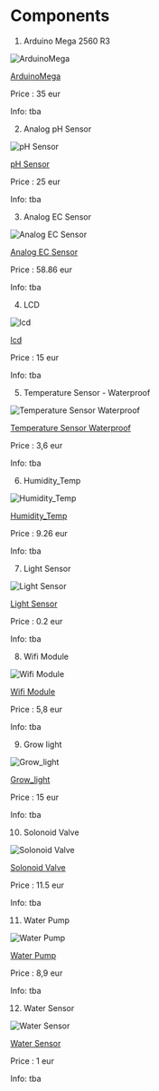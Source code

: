 # Components

1. Arduino Mega 2560 R3

![ArduinoMega](https://github.com/tsomilios/Dipl/blob/main/Fwto/Arduino%20Mega%202560%20R3.png)

[ArduinoMega](https://store.arduino.cc/products/arduino-mega-2560-rev3)

Price : 35 eur

Info: tba

2. Analog pH Sensor


![pH Sensor](https://github.com/tsomilios/Dipl/blob/main/Fwto/pH%20sensor.png)

[pH Sensor](https://store.arduino.cc/products/gravity-analog-ph-sensor-meter-kit)

Price : 25 eur

Info: tba


3. Analog EC Sensor


![Analog EC Sensor](https://github.com/tsomilios/Dipl/blob/main/Fwto/EC%20sensor.png)

[Analog EC Sensor](https://store.arduino.cc/products/gravity-analog-electrical-conductivity-sensor-meter-for-arduino)

Price : 58.86 eur

Info: tba

4. LCD


![lcd](https://github.com/tsomilios/Dipl/blob/main/Fwto/LCD.png)

[lcd](https://store.arduino.cc/products/grove-oled-display-1-12?queryID=undefined)

Price : 15 eur

Info: tba

5. Temperature Sensor - Waterproof


![Temperature Sensor Waterproof](https://github.com/tsomilios/Dipl/blob/main/Fwto/Waterproof%20Temp.png)

[Temperature Sensor Waterproof](https://grobotronics.com/ds18b20-el.html?sl=en)

Price : 3,6 eur

Info: tba

6. Humidity_Temp


![Humidity_Temp](https://github.com/tsomilios/Dipl/blob/main/Fwto/Humidity_Temp.png)

[Humidity_Temp](https://store.arduino.cc/products/grove-temperature-humidity-sensor-pro?queryID=undefined)

Price : 9.26 eur

Info: tba

7. Light Sensor


![Light Sensor](https://github.com/tsomilios/Dipl/blob/main/Fwto/Light_sensor.png)

[Light Sensor](https://grobotronics.com/photo-resistor-ldr-5mm.html)

Price : 0.2 eur

Info: tba

8. Wifi Module


![Wifi Module](https://github.com/tsomilios/Dipl/blob/main/Fwto/ESP-Wifi.png)

[Wifi Module](https://grobotronics.com/esp8266-wifi-module.html)

Price : 5,8 eur

Info: tba

9. Grow light


![Grow_light](https://github.com/tsomilios/Dipl/blob/main/Fwto/Grow_light.png)

[Grow_light](https://www.profitstore.gr/products/led-anaptuksis-futon/autokolliti-tainia-led-3m-usb-anaptuksis-kalliergeias-futon-full-spectrum-fotistiko-thermokipiou-esoterikou-xorou-plant-grow-light-strip/785-50784)

Price : 15 eur

Info: tba

10. Solonoid Valve


![Solonoid Valve](https://github.com/tsomilios/Dipl/blob/main/Fwto/Solonoid%20Valve.png)

[Solonoid Valve](https://grobotronics.com/12v-3-4.html)

Price : 11.5 eur

Info: tba

11. Water Pump


![Water Pump](https://github.com/tsomilios/Dipl/blob/main/Fwto/Water_Pump.png)

[Water Pump](https://grobotronics.com/mini-brushless-water-pump-12v-dc-240l-h-ad20p-1230a.html)

Price : 8,9 eur

Info: tba

12. Water Sensor

![Water Sensor](https://github.com/tsomilios/Dipl/blob/main/Fwto/Water_Sensor.png)

[Water Sensor](https://www.e-wireless.gr/water-level-sensor-depth-detection-sensor-for-arduino/)

Price : 1 eur

Info: tba
